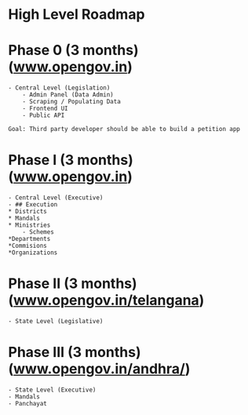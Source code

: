 # High Level Roadmap

# Phase 0 (3 months)(www.opengov.in)    
    - Central Level (Legislation)
        - Admin Panel (Data Admin)
        - Scraping / Populating Data
        - Frontend UI
        - Public API
        
    Goal: Third party developer should be able to build a petition app

# Phase I (3 months)(www.opengov.in)
    - Central Level (Executive)
    - ## Execution
    * Districts
    * Mandals
    * Ministries
        - Schemes
    *Departments
    *Commisions
    *Organizations
    
# Phase II (3 months)(www.opengov.in/telangana)
    - State Level (Legislative)

# Phase III (3 months)(www.opengov.in/andhra/)
    - State Level (Executive)
    - Mandals
    - Panchayat